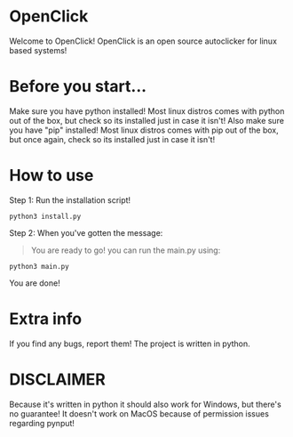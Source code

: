# OpenClick
Welcome to OpenClick! 
OpenClick is an open source autoclicker for linux based systems!

# Before you start...
Make sure you have python installed! Most linux distros comes with python out of the box, but check so its installed just in case it isn't!
Also make sure you have "pip" installed! Most linux distros comes with pip out of the box, but once again, check so its installed just in case it isn't!


# How to use
Step 1:
  Run the installation script!
  ```
  python3 install.py
  ```
Step 2:
  When you've gotten the message:
  > You are ready to go!
  you can run the main.py using:
  ```
  python3 main.py
  ```
  You are done!

# Extra info
If you find any bugs, report them!
The project is written in python.


# DISCLAIMER

Because it's written in python it should also work for Windows, but there's no guarantee!
It doesn't work on MacOS because of permission issues regarding pynput!
